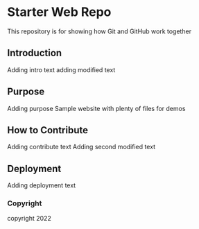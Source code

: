 # Starter Web Repo

This repository is for showing how Git and GitHub work together

## Introduction
Adding intro text
adding modified text

## Purpose
Adding purpose
Sample website with plenty of files for demos

## How to Contribute
Adding contribute text
Adding second modified text

## Deployment
Adding deployment text

### Copyright
copyright 2022
